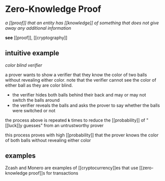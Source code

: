 # Zero-Knowledge Proof

_a [[proof]] that an entity has [[knowledge]] of something that does not give away any additional information_

**see** [[proof]], [[cryptography]]

## intuitive example

_color blind verifier_

a prover wants to show a verifier that they know the color of two balls without revealing either color. note that the verifier cannot see the color of either ball as they are color blind.

- the verifier hides both balls behind their back and may or may not switch the balls around
- the verifier reveals the balls and asks the prover to say whether the balls were switched or not

the process above is repeated **`k`** times to reduce the [[probability]] of "[[luck]]y guesses" from an untrustworthy prover

this process proves with high [[probability]] that the prover knows the color of both balls without revealing either color

## examples

Zcash and Monero are examples of [[cryptocurrency]]es that use [[zero-knowledge proof]]s for transactions
